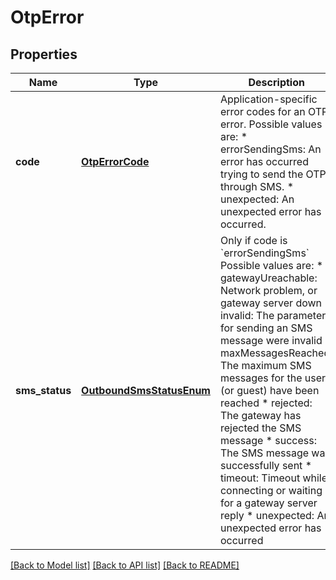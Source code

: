 # OtpError

## Properties
Name | Type | Description | Notes
------------ | ------------- | ------------- | -------------
**code** | [**OtpErrorCode**](OtpErrorCode.md) | Application-specific error codes for an OTP error. Possible values are: * errorSendingSms: An error has occurred trying to send the OTP through SMS. * unexpected: An unexpected error has occurred.   | [optional] 
**sms_status** | [**OutboundSmsStatusEnum**](OutboundSmsStatusEnum.md) | Only if code is &#x60;errorSendingSms&#x60; Possible values are: * gatewayUreachable: Network problem, or gateway server down * invalid: The parameters for sending an SMS message were invalid * maxMessagesReached: The maximum SMS messages for the user (or guest) have been reached * rejected: The gateway has rejected the SMS message * success: The SMS message was successfully sent * timeout: Timeout while connecting or waiting for a gateway server reply * unexpected: An unexpected error has occurred  | [optional] 

[[Back to Model list]](../README.md#documentation-for-models) [[Back to API list]](../README.md#documentation-for-api-endpoints) [[Back to README]](../README.md)


